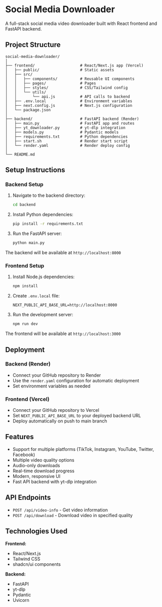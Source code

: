 
# Social Media Downloader

A full-stack social media video downloader built with React frontend and FastAPI backend.

## Project Structure

```
social-media-downloader/
│
├── frontend/                    # React/Next.js app (Vercel)
│   ├── public/                  # Static assets
│   ├── src/
│   │   ├── components/          # Reusable UI components
│   │   ├── pages/               # Pages
│   │   ├── styles/              # CSS/Tailwind config
│   │   └── utils/
│   │       └── api.js           # API calls to backend
│   ├── .env.local               # Environment variables
│   ├── next.config.js           # Next.js configuration
│   └── package.json
│
├── backend/                     # FastAPI backend (Render)
│   ├── main.py                  # FastAPI app and routes
│   ├── yt_downloader.py         # yt-dlp integration
│   ├── models.py                # Pydantic models
│   ├── requirements.txt         # Python dependencies
│   ├── start.sh                 # Render start script
│   └── render.yaml              # Render deploy config
│
└── README.md
```

## Setup Instructions

### Backend Setup

1. Navigate to the backend directory:
   ```bash
   cd backend
   ```

2. Install Python dependencies:
   ```bash
   pip install -r requirements.txt
   ```

3. Run the FastAPI server:
   ```bash
   python main.py
   ```

The backend will be available at `http://localhost:8000`

### Frontend Setup

1. Install Node.js dependencies:
   ```bash
   npm install
   ```

2. Create `.env.local` file:
   ```
   NEXT_PUBLIC_API_BASE_URL=http://localhost:8000
   ```

3. Run the development server:
   ```bash
   npm run dev
   ```

The frontend will be available at `http://localhost:3000`

## Deployment

### Backend (Render)
- Connect your GitHub repository to Render
- Use the `render.yaml` configuration for automatic deployment
- Set environment variables as needed

### Frontend (Vercel)
- Connect your GitHub repository to Vercel
- Set `NEXT_PUBLIC_API_BASE_URL` to your deployed backend URL
- Deploy automatically on push to main branch

## Features

- Support for multiple platforms (TikTok, Instagram, YouTube, Twitter, Facebook)
- Multiple video quality options
- Audio-only downloads
- Real-time download progress
- Modern, responsive UI
- Fast API backend with yt-dlp integration

## API Endpoints

- `POST /api/video-info` - Get video information
- `POST /api/download` - Download video in specified quality

## Technologies Used

**Frontend:**
- React/Next.js
- Tailwind CSS
- shadcn/ui components

**Backend:**
- FastAPI
- yt-dlp
- Pydantic
- Uvicorn
